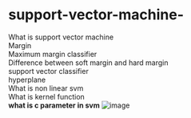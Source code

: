 # support-vector-machine-
What is support vector machine <br />
Margin <br />
Maximum margin classifier <br />
Difference between soft margin and hard margin <br />
support vector classifier <br />
hyperplane <br />
What is non linear svm <br />
What is kernel function <br />
**what is c parameter in svm**
![image](https://user-images.githubusercontent.com/79073189/205030276-dc43d069-b6be-45d4-837f-8be1b3543997.png)

